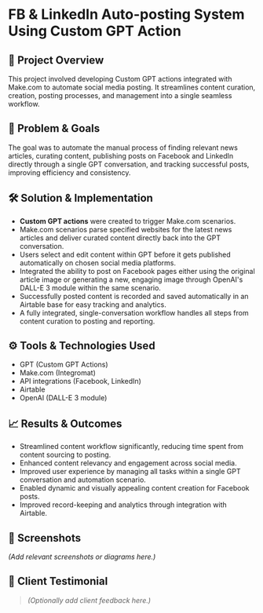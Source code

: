 # FB & LinkedIn Auto-posting System Using Custom GPT Action

## 📌 Project Overview
This project involved developing Custom GPT actions integrated with Make.com to automate social media posting. It streamlines content curation, creation, posting processes, and management into a single seamless workflow.

## 🎯 Problem & Goals
The goal was to automate the manual process of finding relevant news articles, curating content, publishing posts on Facebook and LinkedIn directly through a single GPT conversation, and tracking successful posts, improving efficiency and consistency.

## 🛠️ Solution & Implementation
- **Custom GPT actions** were created to trigger Make.com scenarios.
- Make.com scenarios parse specified websites for the latest news articles and deliver curated content directly back into the GPT conversation.
- Users select and edit content within GPT before it gets published automatically on chosen social media platforms.
- Integrated the ability to post on Facebook pages either using the original article image or generating a new, engaging image through OpenAI's DALL-E 3 module within the same scenario.
- Successfully posted content is recorded and saved automatically in an Airtable base for easy tracking and analytics.
- A fully integrated, single-conversation workflow handles all steps from content curation to posting and reporting.

## ⚙️ Tools & Technologies Used
- GPT (Custom GPT Actions)
- Make.com (Integromat)
- API integrations (Facebook, LinkedIn)
- Airtable
- OpenAI (DALL-E 3 module)

## 📈 Results & Outcomes
- Streamlined content workflow significantly, reducing time spent from content sourcing to posting.
- Enhanced content relevancy and engagement across social media.
- Improved user experience by managing all tasks within a single GPT conversation and automation scenario.
- Enabled dynamic and visually appealing content creation for Facebook posts.
- Improved record-keeping and analytics through integration with Airtable.

## 📸 Screenshots
*(Add relevant screenshots or diagrams here.)*

## 💬 Client Testimonial
> *(Optionally add client feedback here.)*

